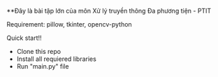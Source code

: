 **Đây là bài tập lớn của môn Xử lý truyền thông Đa phương tiện - PTIT

Requirement: pillow, tkinter, opencv-python

Quick start!!
- Clone this repo
- Install all requiered libraries
- Run "main.py" file
